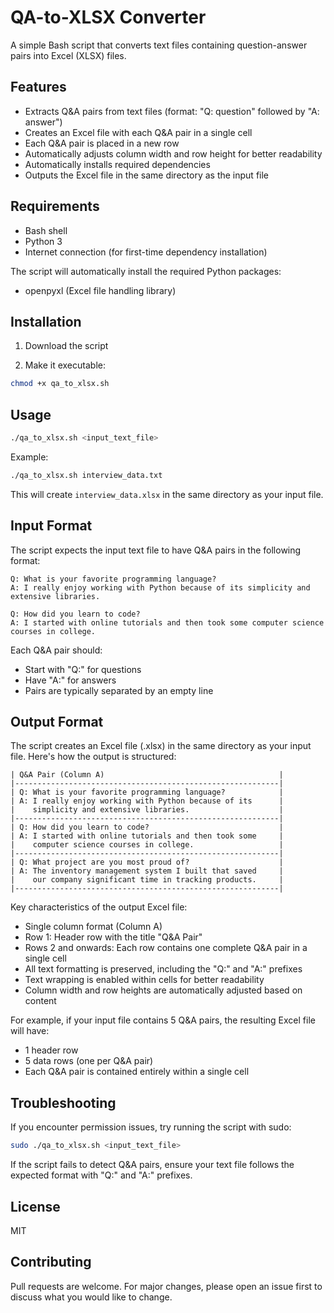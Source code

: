 # QA-to-XLSX Converter

A simple Bash script that converts text files containing question-answer pairs into Excel (XLSX) files.

## Features

- Extracts Q&A pairs from text files (format: "Q: question" followed by "A: answer")
- Creates an Excel file with each Q&A pair in a single cell
- Each Q&A pair is placed in a new row
- Automatically adjusts column width and row height for better readability
- Automatically installs required dependencies
- Outputs the Excel file in the same directory as the input file

## Requirements

- Bash shell
- Python 3
- Internet connection (for first-time dependency installation)

The script will automatically install the required Python packages:
- openpyxl (Excel file handling library)

## Installation

1. Download the script

2. Make it executable:

```bash
chmod +x qa_to_xlsx.sh
```

## Usage

```bash
./qa_to_xlsx.sh <input_text_file>
```

Example:

```bash
./qa_to_xlsx.sh interview_data.txt
```

This will create `interview_data.xlsx` in the same directory as your input file.

## Input Format

The script expects the input text file to have Q&A pairs in the following format:

```
Q: What is your favorite programming language?
A: I really enjoy working with Python because of its simplicity and extensive libraries.

Q: How did you learn to code?
A: I started with online tutorials and then took some computer science courses in college.
```

Each Q&A pair should:
- Start with "Q:" for questions
- Have "A:" for answers
- Pairs are typically separated by an empty line

## Output Format

The script creates an Excel file (.xlsx) in the same directory as your input file. Here's how the output is structured:

```
| Q&A Pair (Column A)                                       |
|-----------------------------------------------------------|
| Q: What is your favorite programming language?            |
| A: I really enjoy working with Python because of its      |
|    simplicity and extensive libraries.                    |
|-----------------------------------------------------------|
| Q: How did you learn to code?                             |
| A: I started with online tutorials and then took some     |
|    computer science courses in college.                   |
|-----------------------------------------------------------|
| Q: What project are you most proud of?                    |
| A: The inventory management system I built that saved     |
|    our company significant time in tracking products.     |
|-----------------------------------------------------------|
```

Key characteristics of the output Excel file:
- Single column format (Column A)
- Row 1: Header row with the title "Q&A Pair"
- Rows 2 and onwards: Each row contains one complete Q&A pair in a single cell
- All text formatting is preserved, including the "Q:" and "A:" prefixes
- Text wrapping is enabled within cells for better readability
- Column width and row heights are automatically adjusted based on content

For example, if your input file contains 5 Q&A pairs, the resulting Excel file will have:
- 1 header row
- 5 data rows (one per Q&A pair)
- Each Q&A pair is contained entirely within a single cell

## Troubleshooting

If you encounter permission issues, try running the script with sudo:

```bash
sudo ./qa_to_xlsx.sh <input_text_file>
```

If the script fails to detect Q&A pairs, ensure your text file follows the expected format with "Q:" and "A:" prefixes.

## License

MIT

## Contributing

Pull requests are welcome. For major changes, please open an issue first to discuss what you would like to change.
